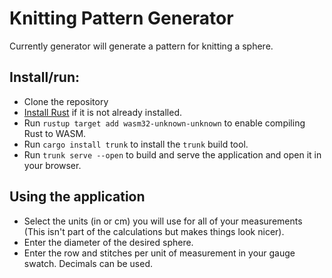 # Knitting Pattern Generator

Currently generator will generate a pattern for knitting a sphere.

## Install/run:

- Clone the repository
- [Install Rust](https://rustup.rs/) if it is not already installed.
- Run `rustup target add wasm32-unknown-unknown` to enable compiling
  Rust to WASM.
- Run `cargo install trunk` to install the `trunk` build tool.
- Run `trunk serve --open` to build and serve the application and open
  it in your browser.

## Using the application

- Select the units (in or cm) you will use for all of your
  measurements (This isn't part of the calculations but makes things
  look nicer).
- Enter the diameter of the desired sphere.
- Enter the row and stitches per unit of measurement in your gauge
  swatch. Decimals can be used.

